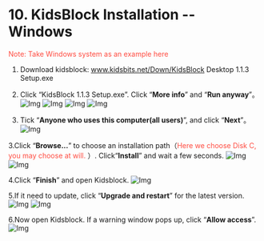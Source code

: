 # 10. KidsBlock Installation -- Windows
<span style="color: rgb(255, 76, 65);">Note: Take Windows system as an example here</span>

1. Download kidsblock: www.kidsbits.net/Down/KidsBlock Desktop 1.1.3 Setup.exe 
2. Click “KidsBlock 1.1.3 Setup.exe”. Click “**More info**” and “**Run anyway**”。
![Img](media/img-20230302101335.png)
![Img](media/img-20230302101405.png)
![Img](media/img-20230302101411.png)
![Img](media/img-20230302101416.png)

2. Tick “**Anyone who uses this computer(all users)**”, and click “**Next**”。
![Img](media/img-20230302101526.png)

3.Click “**Browse...**” to choose an installation path（<span style="color: rgb(255, 76, 65);">Here we choose Disk C, you may choose at will. </span>）.
  Click“**Install**” and wait a few seconds.
![Img](media/img-20230302101537.png)
![Img](media/img-20230302101638.png)

4.Click “**Finish**” and open Kidsblock.
![Img](media/img-20230302101703.png)

5.If it need to update, click “**Upgrade and restart**” for the latest version. 
![Img](media/img-20230302101708.png)
![Img](media/img-20230302101717.png)

6.Now open Kidsblock. If a warning window pops up, click “**Allow access**”.
![Img](media/img-20230302101733.png)
